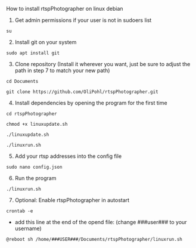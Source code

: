 How to install rtspPhotographer on linux debian

1. Get admin permissions if your user is not in sudoers list
```
su
```

2. Install git on your system
```
sudo apt install git
```

3. Clone repository (Install it wherever you want, just be sure to adjust the path in step 7 to match your new path)
```
cd Documents
```
```
git clone https://github.com/OliPohl/rtspPhotographer.git
```

4. Install dependencies by opening the program for the first time
```
cd rtspPhotographer
```
```
chmod +x linuxupdate.sh
```
```
./linuxupdate.sh
```
```
./linuxrun.sh
```

5. Add your rtsp addresses into the config file
```
sudo nano config.json
```

6. Run the program
```
./linuxrun.sh
```


7. Optional: Enable rtspPhotographer in autostart
```
crontab -e
```
- add this line at the end of the opend file: (change ###user### to your username)
```
@reboot sh /home/###USER###/Documents/rtspPhotographer/linuxrun.sh
```
